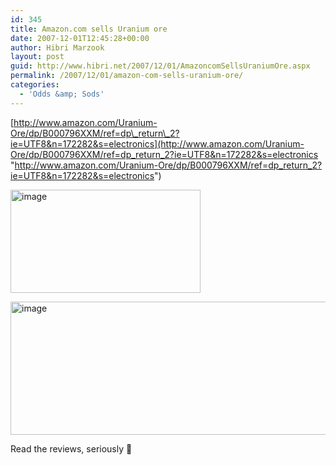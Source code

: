 ```yaml
---
id: 345
title: Amazon.com sells Uranium ore
date: 2007-12-01T12:45:28+00:00
author: Hibri Marzook
layout: post
guid: http://www.hibri.net/2007/12/01/AmazoncomSellsUraniumOre.aspx
permalink: /2007/12/01/amazon-com-sells-uranium-ore/
categories:
  - 'Odds &amp; Sods'
---
```

[http://www.amazon.com/Uranium-Ore/dp/B000796XXM/ref=dp\_return\_2?ie=UTF8&n=172282&s=electronics](http://www.amazon.com/Uranium-Ore/dp/B000796XXM/ref=dp_return_2?ie=UTF8&n=172282&s=electronics "http://www.amazon.com/Uranium-Ore/dp/B000796XXM/ref=dp_return_2?ie=UTF8&n=172282&s=electronics")

[<img style="border-top-width: 0px; border-left-width: 0px; border-bottom-width: 0px; border-right-width: 0px" height="165" alt="image" src="http://www.hibri.net/content/binary/WindowsLiveWriter/Amazon.comsellsUraniumore_B35E/image_thumb.png" width="304" border="0" />](http://www.hibri.net/content/binary/WindowsLiveWriter/Amazon.comsellsUraniumore_B35E/image_2.png) 

[<img style="border-top-width: 0px; border-left-width: 0px; border-bottom-width: 0px; border-right-width: 0px" height="213" alt="image" src="http://www.hibri.net/content/binary/WindowsLiveWriter/Amazon.comsellsUraniumore_B35E/image_thumb_1.png" width="584" border="0" />](http://www.hibri.net/content/binary/WindowsLiveWriter/Amazon.comsellsUraniumore_B35E/image_4.png) 

Read the reviews, seriously 🙂